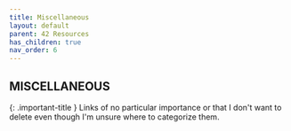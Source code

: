 ```yaml
---
title: Miscellaneous
layout: default
parent: 42 Resources
has_children: true
nav_order: 6
---
```


## **MISCELLANEOUS**

{: .important-title }
Links of no particular importance or that I don't want to delete even though I'm unsure where to categorize them.
